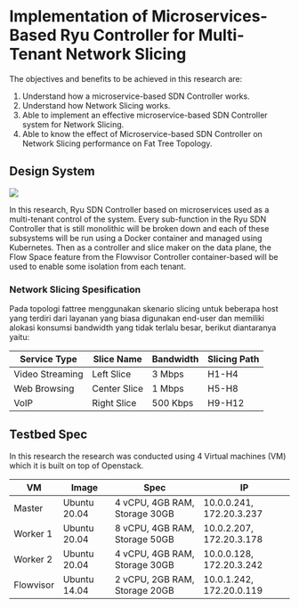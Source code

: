 #  Implementation of Microservices-Based Ryu Controller for Multi-Tenant Network Slicing

The objectives and benefits to be achieved in this research are:
1. Understand how a microservice-based SDN Controller works.
2. Understand how Network Slicing works.
3. Able to implement an effective microservice-based SDN Controller system for Network Slicing.
4. Able to know the effect of Microservice-based SDN Controller on Network Slicing performance on Fat Tree Topology.

## Design System
<img src="https://github.com/adaptivenetworklab/cloud-sdn/blob/main/assets/Design%20System.svg"/>

In this research, Ryu SDN Controller based on microservices used as a multi-tenant control of the system. Every sub-function in the Ryu SDN Controller that is still monolithic will be broken down and each of these subsystems will be run using a Docker container and managed using Kubernetes. Then as a controller and slice maker on the data plane, the Flow Space feature from the Flowvisor Controller container-based will be used to enable some isolation from each tenant. 

### Network Slicing Spesification

Pada topologi fattree menggunakan skenario slicing untuk beberapa host yang terdiri dari layanan yang biasa digunakan end-user dan memiliki alokasi konsumsi bandwidth yang tidak terlalu besar, berikut diantaranya yaitu:

Service Type | Slice Name | Bandwidth | Slicing Path
--- | --- | --- | ---
Video Streaming |  Left Slice | 3 Mbps  | H1-H4
Web Browsing | Center Slice| 1 Mbps  | H5-H8
VoIP | Right Slice| 500 Kbps  | H9-H12

## Testbed Spec
In this research the research was conducted using 4 Virtual machines (VM) which it is built on top of Openstack.

VM | Image | Spec | IP
--- | --- | --- | ---
Master |  Ubuntu 20.04 | 4 vCPU, 4GB RAM, Storage 30GB  | 10.0.0.241, 172.20.3.237
Worker 1 | Ubuntu 20.04 | 8 vCPU, 4GB RAM, Storage 50GB  | 10.0.2.207, 172.20.3.178
Worker 2 | Ubuntu 20.04 | 4 vCPU, 4GB RAM, Storage 30GB  | 10.0.0.128, 172.20.3.242
Flowvisor | Ubuntu 14.04 | 2 vCPU, 2GB RAM, Storage 20GB | 10.0.1.242, 172.20.0.119


